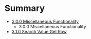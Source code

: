 # Summary

* [3.0.0 Miscellaneous Functionality](miscellaneous_functionality.md)
   * 3.0.0 Miscellaneous Functionality
* [3.1.0 Search Value Get Row](search_value_get_row.md)

